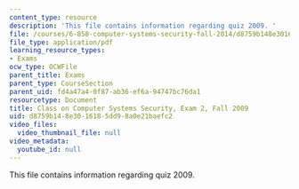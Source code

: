 ```yaml
---
content_type: resource
description: 'This file contains information regarding quiz 2009. '
file: /courses/6-858-computer-systems-security-fall-2014/d8759b148e3016185dd98a0e21baefc2_MIT6_858F14_q09_2.pdf
file_type: application/pdf
learning_resource_types:
- Exams
ocw_type: OCWFile
parent_title: Exams
parent_type: CourseSection
parent_uid: fd4a47a4-0f87-ab36-ef6a-94747bc76da1
resourcetype: Document
title: Class on Computer Systems Security, Exam 2, Fall 2009
uid: d8759b14-8e30-1618-5dd9-8a0e21baefc2
video_files:
  video_thumbnail_file: null
video_metadata:
  youtube_id: null
---
```

This file contains information regarding quiz 2009. 

